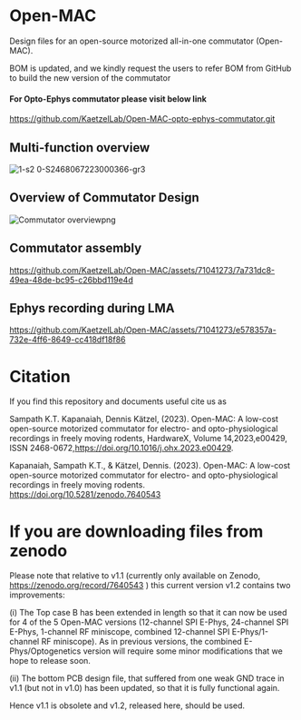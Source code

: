 # Open-MAC
Design files for an open-source motorized all-in-one commutator (Open-MAC).

BOM is updated, and we kindly request the users to refer BOM from GitHub to build the new version of the commutator

#### For Opto-Ephys commutator please visit below link

https://github.com/KaetzelLab/Open-MAC-opto-ephys-commutator.git

## Multi-function overview

![1-s2 0-S2468067223000366-gr3](https://github.com/KaetzelLab/Open-MAC/assets/71041273/448d81b8-b6c1-4464-b893-6711ff7980f8)

## Overview of Commutator Design

![Commutator overviewpng](https://github.com/KaetzelLab/Open-MAC/assets/71041273/72378811-3bf6-461b-9416-02a7c7c900ba)

## Commutator assembly 

https://github.com/KaetzelLab/Open-MAC/assets/71041273/7a731dc8-49ea-48de-bc95-c26bbd119e4d


## Ephys recording during LMA

https://github.com/KaetzelLab/Open-MAC/assets/71041273/e578357a-732e-4ff6-8649-cc418df18f86


# Citation
If you find this repository and documents useful cite us as 


Sampath K.T. Kapanaiah, Dennis Kätzel, (2023). Open-MAC: A low-cost open-source motorized commutator for electro- and opto-physiological recordings in freely moving rodents, HardwareX, Volume 14,2023,e00429, ISSN 2468-0672,https://doi.org/10.1016/j.ohx.2023.e00429.

Kapanaiah, Sampath K.T., & Kätzel, Dennis. (2023). Open-MAC: A low-cost open-source motorized commutator for electro- and opto-physiological recordings in freely moving rodents. https://doi.org/10.5281/zenodo.7640543


# If you are downloading files from zenodo

Please note that relative to v1.1 (currently only available on Zenodo, https://zenodo.org/record/7640543 ) this current version v1.2 contains two improvements:

 (i) The Top case B has been extended in length so that it can now be used for 4 of the 5 Open-MAC versions (12-channel SPI E-Phys, 24-channel SPI E-Phys, 1-channel RF miniscope, combined 12-channel SPI E-Phys/1-channel RF miniscope). As in previous versions, the combined E-Phys/Optogenetics version will require some minor modifications that we hope to release soon.

(ii) The bottom PCB design file, that suffered from one weak GND trace in v1.1 (but not in v1.0) has been updated, so that it is fully functional again.

Hence v1.1 is obsolete and v1.2, released here, should be used.
